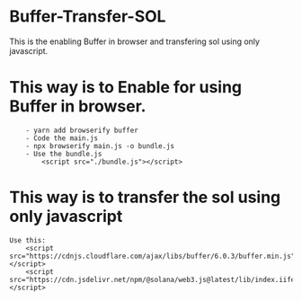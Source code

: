 # Buffer-Transfer-SOL
This is the enabling Buffer in browser and transfering sol using only javascript.

# This way is to Enable for using Buffer in browser.
        - yarn add browserify buffer
        - Code the main.js
        - npx browserify main.js -o bundle.js
        - Use the bundle.js
            <script src="./bundle.js"></script>
        
# This way is to transfer the sol using only javascript
    Use this:
        <script src="https://cdnjs.cloudflare.com/ajax/libs/buffer/6.0.3/buffer.min.js"></script>
        <script src="https://cdn.jsdelivr.net/npm/@solana/web3.js@latest/lib/index.iife.min.js"></script>
